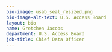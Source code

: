 ```yaml
---
bio-image: usab_seal_resized.png
bio-image-alt-text: U.S. Access Board
layout: bio
name: Gretchen Jacobs
department: U.S. Access Board
job-title: Chief Data Officer
---
```

